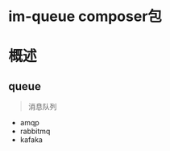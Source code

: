 im-queue composer包 
==============
概述
=======
## queue
>消息队列 
- amqp
- rabbitmq
- kafaka
```php

```

